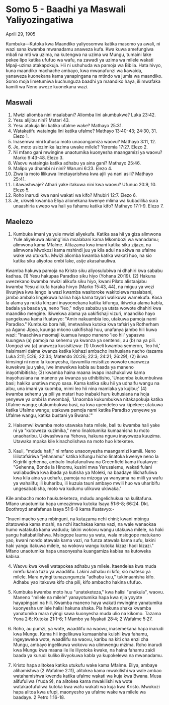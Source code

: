 # Somo 5 - Baadhi ya Maswali Yaliyozingatiwa

Aprili 29, 1905

Kumbuka—Kutoka kwa Maandiko yaliyosomwa katika masomo ya awali, ni wazi sana kwamba mwanadamu anaweza kufa. Kwa kuwa amefungiwa mbali na mti wa uzima, na kutengwa na uzima wa Mungu, tumaini lake pekee lipo katika ufufuo wa wafu, na zawadi ya uzima wa milele wakati Mpaji-uzima atakapokuja. Hii ni ushuhuda wa pamoja wa Biblia. Hata hivyo, kuna maandiko machache ambayo, kwa mwanafunzi wa kawaida, yanaweza kuonekana kama yanapingana na mtindo wa jumla wa maandiko. Somo moja limetumiwa kuchunguza baadhi ya maandiko haya, ili mwafaka kamili wa Neno uweze kuonekana wazi.

## Maswali

1. Mwizi aliomba nini msalabani? Aliomba lini akumbukwe? Luka 23:42.
2. Yesu alijibu nini? Mstari 43.
3. Yesu atakuja lini katika ufalme wake? Mathayo 25:31.
4. Watakatifu wataingia lini katika ufalme? Mathayo 13:40-43; 24:30, 31. Elezo 1.
5. Inasemwa nini kuhusu moto unaoangamiza waovu? Mathayo 3:11, 12.
6. Je, moto usiozimika lazima uwake milele? Yeremia 17:27. Elezo 2.
7. Ni mfano gani mwingine unaotumika kuonyesha maangamizi ya waovu? Marko 9:43-48. Elezo 3.
8. Waovu wataingia katika adhabu ya aina gani? Mathayo 25:46.
9. Malipo ya dhambi ni nini? Warumi 6:23. Elezo 4.
10. Ziwa la moto lilikuwa limetayarishwa kwa ajili ya nani asili? Mathayo 25:41.
11. Litawashwaje? Athari yake itakuwa nini kwa waovu? Ufunuo 20:9, 10. Elezo 5.
12. Roho inarudi kwa nani wakati wa kifo? Mhubiri 12:7. Elezo 6.
13. Je, ukweli kwamba Eliya alionekana kwenye mlima wa kubadilika sura unaashiria uwepo wa hali ya fahamu katika kifo? Mathayo 17:1-9. Elezo 7.

## Maelezo

1. Kumbuka imani ya yule mwizi aliyekufa. Katika saa hii ya giza alimwona Yule aliyekuwa akining'inia msalabani kama Mkombozi wa wanadamu; alimwona kama Mfalme. Alitazama kwa imani katika siku zijazo, na alimwona Mwokozi kama mshindi juu ya kila adui na akiwa na ufalme wake wa utukufu. Mwizi aliomba kwamba katika wakati huo, na sio katika siku aliyotoa ombi lake, asije akasahauliwa.

Kwamba hakuwa pamoja na Kristo siku aliyosulubiwa ni dhahiri kwa sababu kadhaa. (1) Yesu hakupaa Paradiso siku hiyo (Yohana 20:19). (2) Hakuna uwezekano kwamba mwizi alikufa siku hiyo, kwani Pilato alistaajabu kwamba Yesu alikufa haraka hivyo (Marko 15:43, 44), na miguu ya wezi ilivunjwa kwa lengo la wazi kwamba wasitoroke wakitolewa msalabani, jambo ambalo lingekuwa halina haja kama tayari walikuwa wamekufa. Kosa la alama ya nukta kinzani inayoonekana katika kifungu, ikiweka alama kabla, badala ya baada ya, neno "leo," ndiyo sababu ya utata wowote dhahiri kwa maandiko mengine. Ikiwekwa alama ya uakifishaji vizuri, maandiko hayo yangekuwa kama ifuatavyo: "Amin nakuambia leo, utakuwa pamoja nami Paradiso." Kumbuka bora hili, imetwaliwa kutoka kwa tafsiri ya Rotherham ya Agano Jipya, kuunga mkono uakifishaji huu, unafanya jambo hili kuwa wazi: "Inaachiwa msomaji kuamua iwapo maneno 'leo hii' yapaswa kuungwa (a) pamoja na sehemu ya kwanza ya sentensi, au (b) na ya pili. Uongozi wa (a) unaweza kusisitizwa: (1) Ukweli kwamba semeron, 'leo hii,' haisimami daima kwanza katika kishazi ambacho inahusiana nacho (tazama Luka 2:11; 5:26; 22:34; Matendo 20:26; 22:3; 24:21; 26:29); (2) ikiwa kimsingi ni neno la kuonyesha, itavumilia msisitizo wowote unaoweza kuwekwa juu yake, iwe imewekwa kabla au baada ya maneno inayothibitisha; (3) kwamba haina maana iwapo inachukuliwa kama inayohusiana na maneno ya kwanza ya uthibitisho, 'Unaomba kukumbukwa basi; hakika unatiwa moyo sasa. Kama katika siku hii ya udhaifu wangu na aibu, una imani ya kuomba, mimi leo hii nina mamlaka ya kujibu;' (4) kwamba sehemu ya pili ya mstari huo inabaki huru kuhusiana na hoja yenyewe ya ombi la mwombaji, 'Unaomba kukumbukwa nitakapokuja katika Ufalme wangu; utakumbukwa basi, na kwa upendeleo wa kipekee; utakuwa katika Ufalme wangu; utakuwa pamoja nami katika Paradiso yenyewe ya Ufalme wangu, katika bustani ya Bwana.'"

2. Haisemwi kwamba moto utawaka hata milele, bali tu kwamba hali yake ni ya "kutoweza kuzimika," neno linalotumika kumaanisha tu moto unaoharibu. Ukiwashwa na Yehova, hakuna nguvu inayoweza kuuzima. Utawaka mpaka kile kinacholishwa na moto huo kiteketee.

3. Kauli, "mdudu hafi," ni mfano unaoonyesha maangamizi kamili. Neno lililotafsiriwa "jehanamu" katika kifungu hicho linatoka kwenye neno la Kigiriki gehenna, ambalo linafafanuliwa na Greenfield kama ifuatavyo: "Gehenna, Bonde la Hinomu, kusini mwa Yerusalemu, wakati fulani waliabudiwa kwa ibada ya kutisha ya Moleki, na baadaye lilichafuliwa kwa kila aina ya uchafu, pamoja na mizoga ya wanyama na miili ya wafu ya wahalifu; ili kuharibu, ili kuzuia tauni ambayo mwili huo wa uharibifu ungesababisha, moto wa kudumu ulikuwa ukiwaka."

Kile ambacho moto haukuteketeza, mdudu angelichukua na kulitafuna. Mfano unaotumika hapa umeazimwa kutoka Isaya 51:6-8; 66:24. Dkt. Boothroyd anafafanua Isaya 51:6-8 kama ifuatavyo:-

"Inueni macho yenu mbinguni, na kutazama nchi chini; kwani mbingu zitatoweka kama moshi, na nchi itachakaa kama vazi, na wale wanaokaa humo watakufa kama wadudu; lakini wokovu wangu utakuwa milele, na haki yangu haitabatilishwa. Msiogope laumu ya watu, wala msiogope matukano yao, kwani nondo atawala kama vazi, na funza atawala kama sufu, lakini haki yangu itakuwa milele, na wokovu wangu kutoka kizazi hadi kizazi." Mfano unaotumika hapa unaonyesha kuangamiza kabisa na kutoweka kabisa.

4. Waovu kwa kweli watapokea adhabu ya milele. Itaendelea kwa muda mrefu kama tuzo ya waadilifu. Lakini adhabu ni kifo, sio mateso ya milele. Mara nyingi tunazungumzia "adhabu kuu," tukimaanisha kifo. Adhabu yao itakuwa kifo cha pili, kifo ambacho hakina ufufuo.

5. Kumbuka kwamba moto huu "unateketeza," kwa halisi "unakula", waovu. Maneno "milele na milele" yanayotumika hapa kwa njia yoyote hayapingani na hili. Kwamba maneno haya wakati mwingine yanatumika kuonyesha umilele halisi hakuna shaka. Pia hakuna shaka kwamba yanatumika mara nyingi sawa kuonyesha muda ulio na kikomo. Tazama Yona 2:6; Kutoka 21:1-6; 1 Mambo ya Nyakati 28:4; 2 Wafalme 5:27.

6. Roho, au pumzi, ya wote, waadilifu na waovu, inasemekana hapa inarudi kwa Mungu. Kama hii ingelikuwa kumaanisha kuishi kwa fahamu, ingeyaweka wote, waadilifu na waovu, karibu na kiti cha enzi cha Mungu, ambayo ingelikuwa wokovu wa ulimwengu mzima. Roho inarudi kwa Mungu kwa maana ile ile iliyotoka kwake, na haina fahamu zaidi baada ya kurudi kuliko ilivyokuwa kabla ya kupokelewa na mwanadamu.

7. Kristo hapa alitokea katika utukufu wake kama Mfalme. Eliya, ambaye alihamishwa (2 Wafalme 2:11), alitokea kama mwakilishi wa wale ambao watahamishwa kwenda katika ufalme wakati wa kuja kwa Bwana. Musa alifufuliwa (Yuda 9), na alitokea kama mwakilishi wa wote watakaofufuliwa kutoka kwa wafu wakati wa kuja kwa Kristo. Mwokozi hapa alitoa kwa ufupi, maonyesho ya ufalme wake wa milele wa baadaye. 2 Petro 1:16-18.